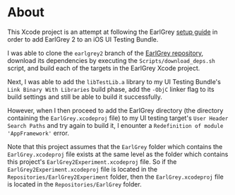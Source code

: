 # About

This Xcode project is an attempt at following the EarlGrey [setup guide](https://github.com/google/EarlGrey/blob/earlgrey2/docs/setup.md) in order to add EarlGrey 2 to an iOS UI Testing Bundle.

I was able to clone the `earlgrey2` branch of the [EarlGrey repository](https://github.com/google/EarlGrey), download its dependencies by executing the `Scripts/download_deps.sh` script, and build each of the targets in the EarlGrey Xcode project.

Next, I was able to add the `libTestLib.a` library to my UI Testing Bundle's `Link Binary With Libraries` build phase, add the `-ObjC` linker flag to its build settings and still be able to build it successfully.

However, when I then proceed to add the EarlGrey directory (the directory containing the `EarlGrey.xcodeproj` file) to my UI testing target's `User Header Search Paths` and try again to build it, I enounter a `Redefinition of module 'AppFramework'` error.

Note that this project assumes that the `EarlGrey` folder which contains the `EarlGrey.xcodeproj` file exists at the same level as the folder which contains this project's `EarlGrey2Experiment.xcodeproj` file. So if the `EarlGrey2Experiment.xcodeproj` file is located in the `Repositories/EarlGrey2Experiment` folder, then the `EarlGrey.xcodeproj` file is located in the `Repositories/EarlGrey` folder.
